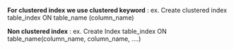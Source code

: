 **For clustered index we use clustered keyword** :
ex. 
Create clustered index table_index ON table_name (column_name)

**Non clustered index** :
ex. 
Create Index table_index ON table_name(column_name, column_name, ....) 
